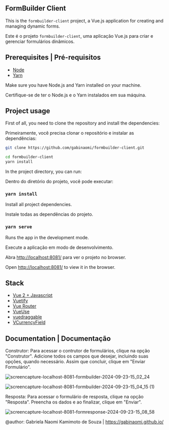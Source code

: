 


## FormBuilder Client

This is the `formbuilder-client` project, a Vue.js application for creating and managing dynamic forms.

Este é o projeto `formbuilder-client`, uma aplicação Vue.js para criar e gerenciar formulários dinâmicos.


## Prerequisites | Pré-requisitos
- [Node](https://nodejs.org/en/)
- [Yarn](https://yarnpkg.com/)

Make sure you have Node.js and Yarn installed on your machine.

Certifique-se de ter o Node.js e o Yarn instalados em sua máquina.

## Project usage

First of all, you need to clone the repository and install the dependencies:

Primeiramente, você precisa clonar o repositório e instalar as dependências:
 
```bash
git clone https://github.com/gabinaomi/formbuilder-client.git

cd formbuilder-client
yarn install
```

In the project directory, you can run:

Dentro do diretório do projeto, você pode executar:

### `yarn install`

Install all project dependencies.

Instale todas as dependências do projeto.
 

### `yarn serve`

Runs the app in the development mode.

Execute a aplicação em modo de desenvolvimento.

Abra [http://localhost:8081/](http://localhost:8081/) para ver o projeto no browser.

Open [http://localhost:8081/](http://localhost:8081/) to view it in the browser.



## Stack
- [Vue 2 + Javascript](https://vuejs.org/)
- [Vuetify](https://vuetifyjs.com/en/)
- [Vue Router](https://router.vuejs.org/)
- [VueUse](https://vueuse.org/guide/)
- [vuedraggable](https://www.npmjs.com/package/vuedraggable)
- [VCurrencyField](https://www.npmjs.com/package/v-currency-field)

## Documentation | Documentação

Construtor: Para acessar o contrutor de formulários, clique na opção "Construtor". Adicione todos os campos que desejar, incluindo suas opções, quando necessário. Assim que concluir, clique em "Enviar Formulário".
 
![screencapture-localhost-8081-formbuilder-2024-09-23-15_02_24](https://github.com/user-attachments/assets/d76bf127-ba93-4dd7-a8c8-f391edeac7d9)

![screencapture-localhost-8081-formbuilder-2024-09-23-15_04_15 (1)](https://github.com/user-attachments/assets/a2882937-b137-4d3e-b169-6f09401b3990)


Resposta: Para acessar o formulário de resposta, clique na opção "Resposta". Preencha os dados e ao finalizar, clique em "Enviar".

![screencapture-localhost-8081-formresponse-2024-09-23-15_08_58](https://github.com/user-attachments/assets/22990e68-3a3b-4121-a4be-96189948265c)




@author: Gabriela Naomi Kamimoto de Souza | https://gabinaomi.github.io/
